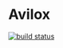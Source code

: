 # Avilox
[![build status](https://gitlab.com/Vahaagn/Avilox/badges/dev/build.svg)](https://gitlab.com/Vahaagn/Avilox/commits/dev)
